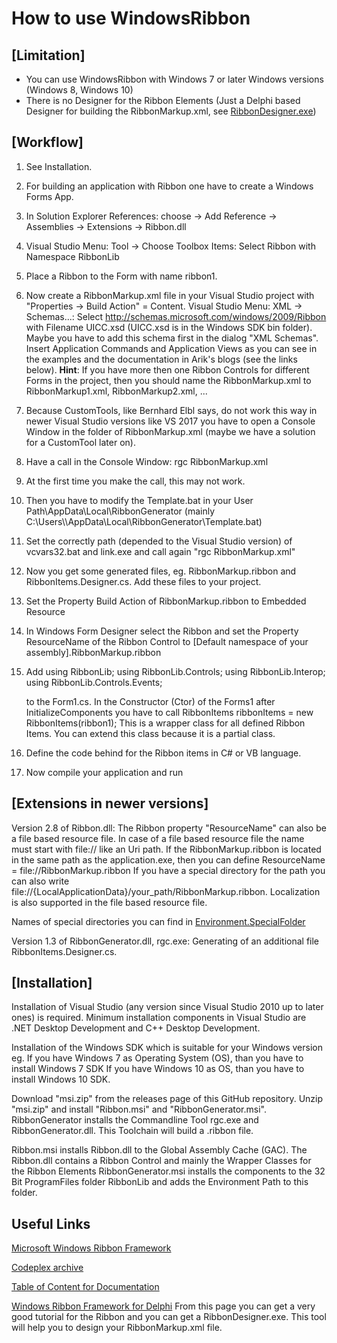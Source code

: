 # How to use WindowsRibbon

## [Limitation]
- You can use WindowsRibbon with Windows 7 or later Windows versions (Windows 8, Windows 10)
- There is no Designer for the Ribbon Elements (Just a Delphi based Designer for building the RibbonMarkup.xml, see [RibbonDesigner.exe](https://github.com/Virtual-TreeView/RibbonFramework/tree/master/Designer/Bin))

## [Workflow]
1. See Installation.

2. For building an application with Ribbon one have to create a Windows Forms App.

3. In Solution Explorer References: choose -> Add Reference -> Assemblies -> Extensions -> Ribbon.dll

4. Visual Studio  Menu: Tool -> Choose Toolbox Items: Select Ribbon with Namespace RibbonLib

5. Place a Ribbon to the Form with name ribbon1.

6. Now create a RibbonMarkup.xml file in your Visual Studio project with "Properties -> Build Action" = Content. 
    Visual Studio Menu: XML -> Schemas...: Select http://schemas.microsoft.com/windows/2009/Ribbon with Filename UICC.xsd (UICC.xsd is in the Windows SDK bin folder). Maybe you have to add this schema first in the dialog "XML Schemas".
    Insert Application Commands and Application Views as you can see in the examples and the documentation in Arik's blogs (see the links below).
**Hint**: If you have more then one Ribbon Controls for different Forms in the project, then you should name the RibbonMarkup.xml to RibbonMarkup1.xml, RibbonMarkup2.xml, ...
    
7. Because CustomTools, like Bernhard Elbl says, do not work this way in newer Visual Studio versions like VS 2017 you have to
    open a Console Window in the folder of RibbonMarkup.xml (maybe we have a solution for a CustomTool later on).

8. Have a call in the Console Window: rgc RibbonMarkup.xml

9. At the first time you make the call, this may not work.

10. Then you have to modify the Template.bat in your User Path\AppData\Local\RibbonGenerator (mainly C:\Users\\<user>\AppData\Local\RibbonGenerator\Template.bat)

11. Set the correctly path (depended to the Visual Studio version) of vcvars32.bat and link.exe and call again "rgc RibbonMarkup.xml"

12. Now you get some generated files, eg. RibbonMarkup.ribbon and RibbonItems.Designer.cs. Add these files to your project.

13. Set the Property Build Action of RibbonMarkup.ribbon to Embedded Resource

14. In Windows Form Designer select the Ribbon and set the Property ResourceName of the Ribbon Control to [Default namespace of your assembly].RibbonMarkup.ribbon

15. Add
       using RibbonLib;
       using RibbonLib.Controls;
       using RibbonLib.Interop;
       using RibbonLib.Controls.Events;

    to the Form1.cs. In the Constructor (Ctor) of the Forms1 after InitializeComponents you have to call   RibbonItems ribbonItems = new RibbonItems(ribbon1);
    This is a wrapper class for all defined Ribbon Items. You can extend this class because it is a partial class.

16. Define the code behind for the Ribbon items in C# or VB language.

17. Now compile your application and run

## [Extensions in newer versions]
Version 2.8 of Ribbon.dll: The Ribbon property "ResourceName" can also be a file based resource file. In case of a file based resource file the name must start with file:// like an Uri path. If the RibbonMarkup.ribbon is located in the same path as the application.exe, then you can define 
ResourceName = file://RibbonMarkup.ribbon
If you have a special directory for the path you can also write file://{LocalApplicationData}/your_path/RibbonMarkup.ribbon.
Localization is also supported in the file based resource file.

Names of special directories you can find in [Environment.SpecialFolder](https://docs.microsoft.com/en-Us/dotnet/api/system.environment.specialfolder?view=netframework-3.5) 

Version 1.3 of RibbonGenerator.dll, rgc.exe: Generating of an additional file RibbonItems.Designer.cs.

## [Installation]
Installation of Visual Studio (any version since Visual Studio 2010 up to later ones) is required.
Minimum installation components in Visual Studio are .NET Desktop Development and C++ Desktop Development.

Installation of the Windows SDK which is suitable for your Windows version
eg. If you have Windows 7 as Operating System (OS), than you have to install Windows 7 SDK
If you have Windows 10 as OS, than you have to install Windows 10 SDK.

Download "msi.zip" from the releases page of this GitHub repository. Unzip "msi.zip" and install "Ribbon.msi" and "RibbonGenerator.msi".
RibbonGenerator installs the Commandline Tool rgc.exe and RibbonGenerator.dll. This Toolchain will build a .ribbon file.

Ribbon.msi installs Ribbon.dll to the Global Assembly Cache (GAC). The Ribbon.dll contains a Ribbon Control and mainly the Wrapper Classes for the Ribbon Elements
RibbonGenerator.msi installs the components to the 32 Bit ProgramFiles folder RibbonLib and adds the Environment Path to this folder.

## Useful Links
[Microsoft Windows Ribbon Framework](https://docs.microsoft.com/en-us/windows/win32/windowsribbon/-uiplat-windowsribbon-entry)

[Codeplex archive](https://archive.codeplex.com/?p=windowsribbon)

[Table of Content for Documentation](https://www.codeproject.com/Articles/55599/Windows-Ribbon-for-WinForms-Part-Table-of-Conten)

[Windows Ribbon Framework for Delphi](https://bilsen.com/windowsribbon/index.shtml)
From this page you can get a very good tutorial for the Ribbon and you can get a RibbonDesigner.exe. This tool will help you to design your RibbonMarkup.xml file.